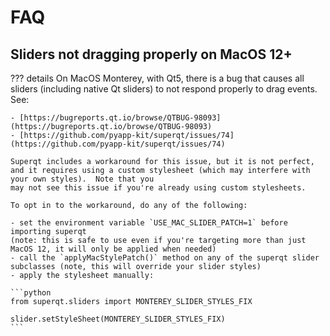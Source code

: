 # FAQ

## Sliders not dragging properly on MacOS 12+

??? details
    On MacOS Monterey, with Qt5, there is a bug that causes all sliders
    (including native Qt sliders) to not respond properly to drag events.  See:

    - [https://bugreports.qt.io/browse/QTBUG-98093](https://bugreports.qt.io/browse/QTBUG-98093)
    - [https://github.com/pyapp-kit/superqt/issues/74](https://github.com/pyapp-kit/superqt/issues/74)

    Superqt includes a workaround for this issue, but it is not perfect, and it requires using a custom stylesheet (which may interfere with your own styles).  Note that you
    may not see this issue if you're already using custom stylesheets.

    To opt in to the workaround, do any of the following:

    - set the environment variable `USE_MAC_SLIDER_PATCH=1` before importing superqt
    (note: this is safe to use even if you're targeting more than just MacOS 12, it will only be applied when needed)
    - call the `applyMacStylePatch()` method on any of the superqt slider subclasses (note, this will override your slider styles)
    - apply the stylesheet manually:

    ```python
    from superqt.sliders import MONTEREY_SLIDER_STYLES_FIX

    slider.setStyleSheet(MONTEREY_SLIDER_STYLES_FIX)
    ```
